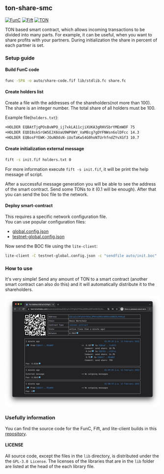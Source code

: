## ton-share-smc

[![FunC](https://img.shields.io/badge/made%20with-FunC-brightgreen)](https://ton.org/docs/#/func)
[![Fift](https://img.shields.io/badge/made%20with-Fift-brightgreen)](https://newton-blockchain.github.io/docs/fiftbase.pdf)
[![TON](https://img.shields.io/badge/based%20on-The%20Open%20Network-blue)](https://ton.org/)

TON based smart contract, which allows incoming transactions
to be divided into many parts. For example, it can be useful, 
when you want to share profits with your partners. During 
initialization the share in percent of each partner is set.

### Setup guide

#### Build FunC code

```bash
func -SPA -o auto/share-code.fif lib/stdlib.fc share.fc
```

#### Create holders list

Create a file with the addresses of the shareholders(not more than 100). 
The share is an integer number. The total share of all holders must be 100.

Example file(`holders.txt`):

```txt
+HOLDER EQBAtTjqPOsBvWPO_ij7xkLA11cjiXUKA3gRHVSbrYMEmWOF 75
+HOLDER EQDI8skSrGW5EJX6UaU9WP8WY_VaM8cg7gDYFNWsn6olDFcc 14.3
+HOLDER EQBosFYEWK-JOuNOdsN-iUoTaKwS4G0hoNTUrhfndZYvXGf3 10.7
```

#### Create initialization external message

```bash
fift -s init.fif holders.txt 0
```

For more information execute `fift -s init.fif`, it 
will be print the help message of script.

After a successful message generation you will be able to see 
the address of the smart contract. Send some TONs to it
(0.1 will be enough). After that you can send the boc file to the network.

#### Deploy smart-contract

This requires a specific network configuration file.  
You can use popular configuration files:

- [global.config.json](https://newton-blockchain.github.io/global.config.json)
- [testnet-global.config.json](https://newton-blockchain.github.io/testnet-global.config.json)

Now send the BOC file using the `lite-client`:

```bash
lite-client -C testnet-global.config.json -c "sendfile auto/init.boc"
```

### How to use

It's very simple! Send any amount of TON to a smart contract 
(another smart contract can also do this) and it will 
automatically distribute it to the shareholders.

![How to use](img/use.png)

### Usefully information

You can find the source code for the FunC, Fift, 
and lite-client builds in this [repository](https://github.com/ton-blockchain/ton).

#### LICENSE

All source code, except the files in the `lib` directory, is distributed under the the `GPL-3.0 License`. The licenses of the libraries that are in the `lib` folder are listed at the head of the each library file.